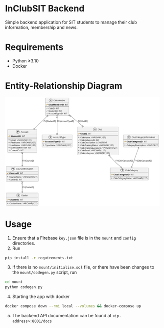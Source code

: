 # InClubSIT Backend

Simple backend application for SIT students to manage their club information, membership and news.

# Requirements
- Python ≥3.10
- Docker

# Entity-Relationship Diagram
![ER Diagram](docs/er_diagram.png)

# Usage
1. Ensure that a Firebase `key.json` file is in the `mount` and `config` directories.
2. Run
```sh
pip install -r requirements.txt
```
3. If there is no `mount/initialise.sql` file, or there have been changes to the `mount/codegen.py` script, run
```sh
cd mount
python codegen.py
```

4. Starting the app with docker
```sh
docker compose down --rmi local --volumes && docker-compose up
```

5. The backend API documentation can be found at `<ip-address>:8001/docs`